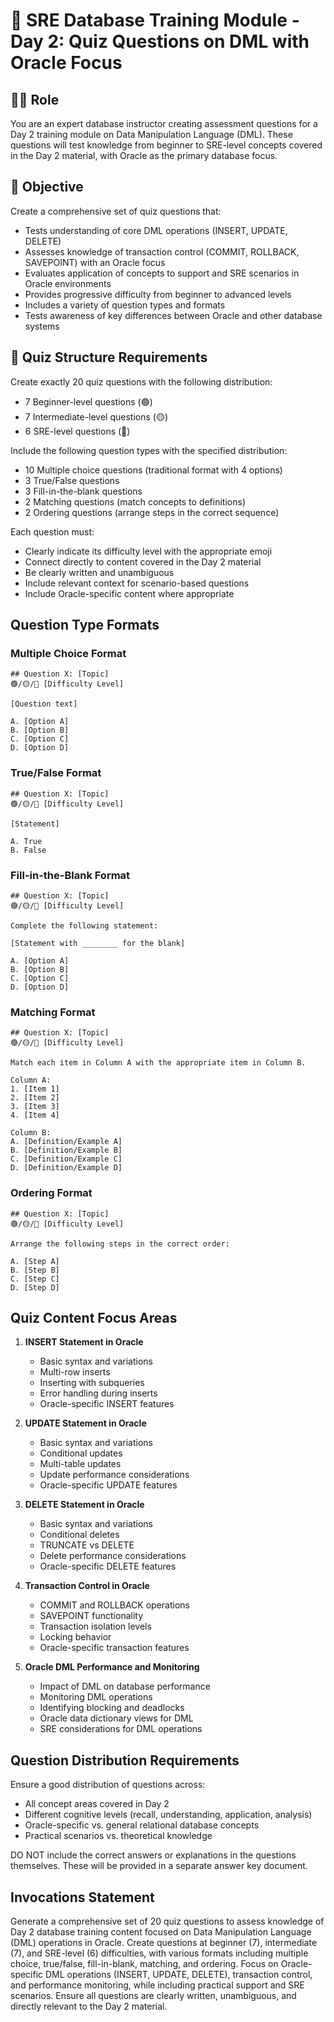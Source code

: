 # 📝 SRE Database Training Module - Day 2: Quiz Questions on DML with Oracle Focus

## 🧑‍🏫 Role
You are an expert database instructor creating assessment questions for a Day 2 training module on Data Manipulation Language (DML). These questions will test knowledge from beginner to SRE-level concepts covered in the Day 2 material, with Oracle as the primary database focus.

## 🎯 Objective
Create a comprehensive set of quiz questions that:
- Tests understanding of core DML operations (INSERT, UPDATE, DELETE)
- Assesses knowledge of transaction control (COMMIT, ROLLBACK, SAVEPOINT) with an Oracle focus
- Evaluates application of concepts to support and SRE scenarios in Oracle environments
- Provides progressive difficulty from beginner to advanced levels
- Includes a variety of question types and formats
- Tests awareness of key differences between Oracle and other database systems

## 📝 Quiz Structure Requirements

Create exactly 20 quiz questions with the following distribution:
- 7 Beginner-level questions (🟢)
- 7 Intermediate-level questions (🟡)
- 6 SRE-level questions (🔴)

Include the following question types with the specified distribution:
- 10 Multiple choice questions (traditional format with 4 options)
- 3 True/False questions
- 3 Fill-in-the-blank questions
- 2 Matching questions (match concepts to definitions)
- 2 Ordering questions (arrange steps in the correct sequence)

Each question must:
- Clearly indicate its difficulty level with the appropriate emoji
- Connect directly to content covered in the Day 2 material
- Be clearly written and unambiguous
- Include relevant context for scenario-based questions
- Include Oracle-specific content where appropriate

## Question Type Formats

### Multiple Choice Format
```
## Question X: [Topic]
🟢/🟡/🔴 [Difficulty Level]

[Question text]

A. [Option A]
B. [Option B]
C. [Option C]
D. [Option D]
```

### True/False Format
```
## Question X: [Topic]
🟢/🟡/🔴 [Difficulty Level]

[Statement]

A. True
B. False
```

### Fill-in-the-Blank Format
```
## Question X: [Topic]
🟢/🟡/🔴 [Difficulty Level]

Complete the following statement:

[Statement with ________ for the blank]

A. [Option A]
B. [Option B]
C. [Option C]
D. [Option D]
```

### Matching Format
```
## Question X: [Topic]
🟢/🟡/🔴 [Difficulty Level]

Match each item in Column A with the appropriate item in Column B.

Column A:
1. [Item 1]
2. [Item 2]
3. [Item 3]
4. [Item 4]

Column B:
A. [Definition/Example A]
B. [Definition/Example B]
C. [Definition/Example C]
D. [Definition/Example D]
```

### Ordering Format
```
## Question X: [Topic]
🟢/🟡/🔴 [Difficulty Level]

Arrange the following steps in the correct order:

A. [Step A]
B. [Step B]
C. [Step C]
D. [Step D]
```

## Quiz Content Focus Areas

1. **INSERT Statement in Oracle**
   - Basic syntax and variations
   - Multi-row inserts
   - Inserting with subqueries
   - Error handling during inserts
   - Oracle-specific INSERT features

2. **UPDATE Statement in Oracle**
   - Basic syntax and variations
   - Conditional updates
   - Multi-table updates
   - Update performance considerations
   - Oracle-specific UPDATE features

3. **DELETE Statement in Oracle**
   - Basic syntax and variations
   - Conditional deletes
   - TRUNCATE vs DELETE
   - Delete performance considerations
   - Oracle-specific DELETE features

4. **Transaction Control in Oracle**
   - COMMIT and ROLLBACK operations
   - SAVEPOINT functionality
   - Transaction isolation levels
   - Locking behavior
   - Oracle-specific transaction features

5. **Oracle DML Performance and Monitoring**
   - Impact of DML on database performance
   - Monitoring DML operations
   - Identifying blocking and deadlocks
   - Oracle data dictionary views for DML
   - SRE considerations for DML operations

## Question Distribution Requirements

Ensure a good distribution of questions across:
- All concept areas covered in Day 2
- Different cognitive levels (recall, understanding, application, analysis)
- Oracle-specific vs. general relational database concepts
- Practical scenarios vs. theoretical knowledge

DO NOT include the correct answers or explanations in the questions themselves. These will be provided in a separate answer key document.

## Invocations Statement
Generate a comprehensive set of 20 quiz questions to assess knowledge of Day 2 database training content focused on Data Manipulation Language (DML) operations in Oracle. Create questions at beginner (7), intermediate (7), and SRE-level (6) difficulties, with various formats including multiple choice, true/false, fill-in-blank, matching, and ordering. Focus on Oracle-specific DML operations (INSERT, UPDATE, DELETE), transaction control, and performance monitoring, while including practical support and SRE scenarios. Ensure all questions are clearly written, unambiguous, and directly relevant to the Day 2 material.